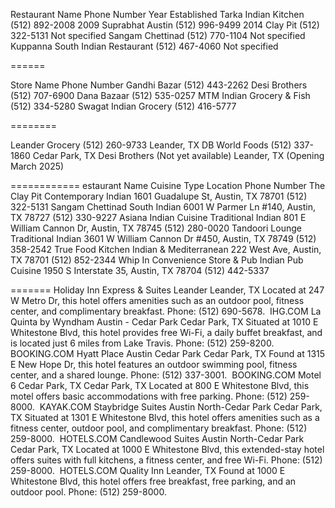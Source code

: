 Restaurant Name	Phone Number	Year Established
Tarka Indian Kitchen	(512) 892-2008	2009
Suprabhat Austin	(512) 996-9499	2014
Clay Pit	(512) 322-5131	Not specified
Sangam Chettinad	(512) 770-1104	Not specified
Kuppanna South Indian Restaurant	(512) 467-4060	Not specified

======

Store Name	Phone Number
Gandhi Bazar	(512) 443-2262
Desi Brothers	(512) 707-6900
Dana Bazaar	(512) 535-0257
MTM Indian Grocery & Fish	(512) 334-5280
Swagat Indian Grocery	(512) 416-5777

========

Leander Grocery	(512) 260-9733	Leander, TX
DB World Foods	(512) 337-1860	Cedar Park, TX
Desi Brothers	(Not yet available)	Leander, TX (Opening March 2025)

============
estaurant Name	Cuisine Type	Location	Phone Number
The Clay Pit	Contemporary Indian	1601 Guadalupe St, Austin, TX 78701	(512) 322-5131
Sangam Chettinad	South Indian	6001 W Parmer Ln #140, Austin, TX 78727	(512) 330-9227
Asiana Indian Cuisine	Traditional Indian	801 E William Cannon Dr, Austin, TX 78745	(512) 280-0020
Tandoori Lounge	Traditional Indian	3601 W William Cannon Dr #450, Austin, TX 78749	(512) 358-2542
True Food Kitchen	Indian & Mediterranean	222 West Ave, Austin, TX 78701	(512) 852-2344
Whip In Convenience Store & Pub	Indian Pub Cuisine	1950 S Interstate 35, Austin, TX 78704	(512) 442-5337

=======
Holiday Inn Express & Suites Leander
Leander, TX
Located at 247 W Metro Dr, this hotel offers amenities such as an outdoor pool, fitness center, and complimentary breakfast. Phone: (512) 690-5678. 
IHG.COM
La Quinta by Wyndham Austin - Cedar Park
Cedar Park, TX
Situated at 1010 E Whitestone Blvd, this hotel provides free Wi-Fi, a daily buffet breakfast, and is located just 6 miles from Lake Travis. Phone: (512) 259-8200. 
BOOKING.COM
Hyatt Place Austin Cedar Park
Cedar Park, TX
Found at 1315 E New Hope Dr, this hotel features an outdoor swimming pool, fitness center, and a shared lounge. Phone: (512) 337-3001. 
BOOKING.COM
Motel 6 Cedar Park, TX
Cedar Park, TX
Located at 800 E Whitestone Blvd, this motel offers basic accommodations with free parking. Phone: (512) 259-8000. 
KAYAK.COM
Staybridge Suites Austin North-Cedar Park
Cedar Park, TX
Situated at 1301 E Whitestone Blvd, this hotel offers amenities such as a fitness center, outdoor pool, and complimentary breakfast. Phone: (512) 259-8000. 
HOTELS.COM
Candlewood Suites Austin North-Cedar Park
Cedar Park, TX
Located at 1000 E Whitestone Blvd, this extended-stay hotel offers suites with full kitchens, a fitness center, and free Wi-Fi. Phone: (512) 259-8000. 
HOTELS.COM
Quality Inn
Leander, TX
Found at 1000 E Whitestone Blvd, this hotel offers free breakfast, free parking, and an outdoor pool. Phone: (512) 259-8000. 